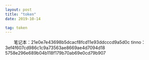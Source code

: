 ```yaml
---
layout: post
title: "token"
date: 2019-10-14 

tag: token 
---   
```


　　笔记本：21e0e7e43698b5dcacf8fcd11e93ddcccd9a5d0c
   tinno：3ef4f607cd986c1c9a73563ae8669ae4d7094d18
          5758e296e689b04b118f179b70ab69e0cd79b907
